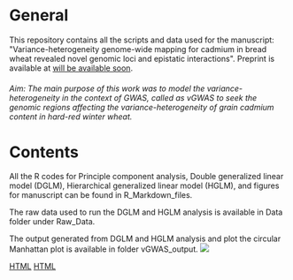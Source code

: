 # General
This repository  contains all the scripts and data used for the manuscript: "Variance-heterogeneity genome-wide mapping for cadmium in bread wheat revealed novel genomic loci and epistatic interactions".  Preprint is available at [will be available soon](soon). 
###### Aim: The main purpose of this work was to model the variance-heterogeneity in the context of GWAS, called as vGWAS to seek the genomic regions affecting the variance-heterogeneity of grain cadmium content in hard-red winter wheat.
# Contents
All the R codes for Principle component analysis, Double generalized linear model (DGLM), Hierarchical generalized linear model (HGLM), and figures for manuscript can be found in R_Markdown_files. 

The raw data used to run the DGLM and HGLM analysis is available in Data folder under Raw_Data.

The output generated from DGLM and HGLM analysis and plot the circular Manhattan plot is available in folder vGWAS_output.
![](www/figure1.jpg)

[HTML](https:html/all.html)
[HTML](https://htmlpreview.github.io/?https:https://github.com/whussain2/vGWAS/blob/master/html/all.html)



